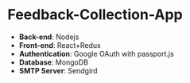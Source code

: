 # Feedback-Collection-App
* **Back-end**: Nodejs<br/>
* **Front-end**: React+Redux<br/>
* **Authentication**: Google OAuth with passport.js<br />
* **Database**: MongoDB<br />
* **SMTP Server**: Sendgird
